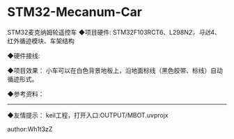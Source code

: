 # STM32-Mecanum-Car
STM32麦克纳姆轮遥控车
◆项目硬件:
	STM32F103RCT6、L298N*2，马达*4、红外循迹模块、车架结构

◆硬件接线:
	
◆项目效果：
	小车可以在白色背景地板上，沿地面标线（黑色胶带、标线）自动循迹形式。
 
◆参考资料：
   		   
-------------------------------------------------------------------------------------------

◆友情提示：
	keil工程，打开入口:OUTPUT/MBOT.uvprojx
 

author:Wh1t3zZ
			
